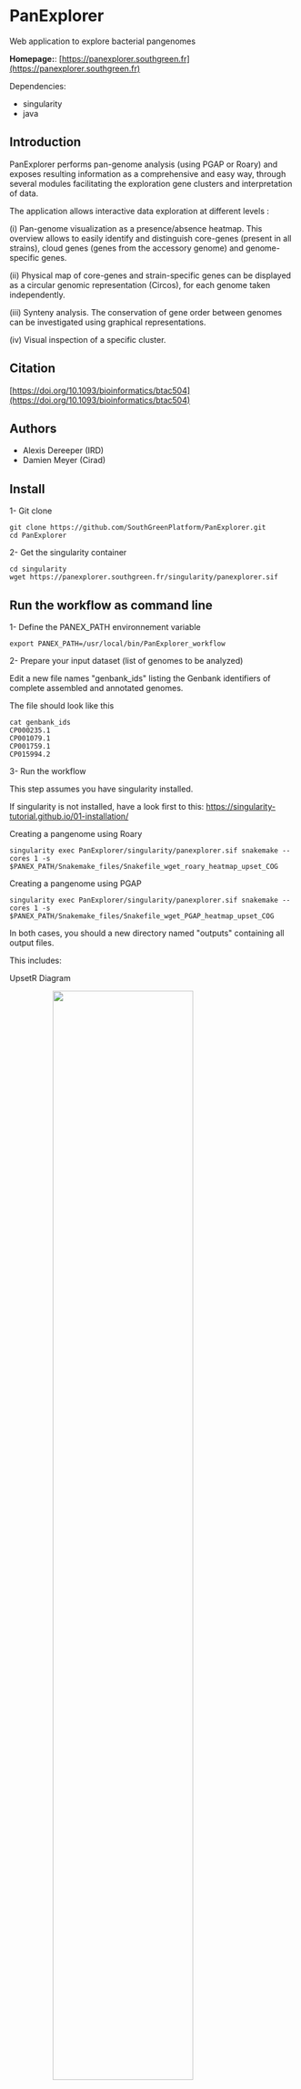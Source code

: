 
# PanExplorer

Web application to explore bacterial pangenomes

**Homepage:**: [https://panexplorer.southgreen.fr](https://panexplorer.southgreen.fr)

Dependencies:
- singularity
- java

## Introduction

PanExplorer performs pan-genome analysis (using PGAP or Roary) and exposes resulting information as a comprehensive and easy way, through several modules facilitating the exploration gene clusters and interpretation of data.

The application allows interactive data exploration at different levels :

(i) Pan-genome visualization as a presence/absence heatmap. This overview allows to easily identify and distinguish core-genes (present in all strains), cloud genes (genes from the accessory genome) and genome-specific genes.

(ii) Physical map of core-genes and strain-specific genes can be displayed as a circular genomic representation (Circos), for each genome taken independently.

(iii) Synteny analysis. The conservation of gene order between genomes can be investigated using graphical representations.

(iv) Visual inspection of a specific cluster.


## Citation

[https://doi.org/10.1093/bioinformatics/btac504](https://doi.org/10.1093/bioinformatics/btac504)

## Authors

* Alexis Dereeper (IRD)
* Damien Meyer (Cirad)


## Install

1- Git clone

```
git clone https://github.com/SouthGreenPlatform/PanExplorer.git
cd PanExplorer
```

2- Get the singularity container

```
cd singularity
wget https://panexplorer.southgreen.fr/singularity/panexplorer.sif
```

## Run the workflow as command line

1- Define the PANEX_PATH environnement variable

```
export PANEX_PATH=/usr/local/bin/PanExplorer_workflow
```

2- Prepare your input dataset (list of genomes to be analyzed)

Edit a new file names "genbank_ids" listing the Genbank identifiers of complete assembled and annotated genomes. 

The file should look like this

```
cat genbank_ids
CP000235.1
CP001079.1
CP001759.1
CP015994.2
```

3- Run the workflow

This step assumes you have singularity installed.

If singularity is not installed, have a look first to this: https://singularity-tutorial.github.io/01-installation/

Creating a pangenome using Roary

```
singularity exec PanExplorer/singularity/panexplorer.sif snakemake --cores 1 -s $PANEX_PATH/Snakemake_files/Snakefile_wget_roary_heatmap_upset_COG
```

Creating a pangenome using PGAP

```
singularity exec PanExplorer/singularity/panexplorer.sif snakemake --cores 1 -s $PANEX_PATH/Snakemake_files/Snakefile_wget_PGAP_heatmap_upset_COG
```

In both cases, you should a new directory named "outputs" containing all output files.

This includes:

UpsetR Diagram

 <img src="upsetr.svg" align="center" width="70%" style="display: block; margin: auto;"/>
 
 Presence/absence heatmap of accessory genes:
 
 <img src="heatmap.svg" align="center" width="70%" style="display: block; margin: auto;"/>

## Deploy the Web application

This section describes how to deploy the web application on a Ubuntu running with Apache2.

As an example, we assume that files will be placed as follows in the following folder /var/www

1- Copy your panexplorer folder into /var/www

```
sudo mkdir /var/www/panexplorer
sudo cp -rf PanExplorer/* /var/www/panexplorer
```

2- Configure Apache

In ubuntu, the CGI module must be first enabled using this command

```
sudo a2enmod cgid
```

Add the following lines in the Apache configuration file /etc/apache2/apache2.conf or create a new VirtualHost containinf the following lines

```
        DocumentRoot /var/www/panexplorer/htdocs
        Alias   /panexplorer /var/www/panexplorer/htdocs

        <Directory "/var/www/panexplorer/htdocs/">
                AllowOverride All
                Options +FollowSymLinks +Indexes
                Require all granted
        </Directory>

        LoadModule cgid_module modules/mod_cgid.so

        ScriptAlias /cgi-bin/ /var/www/panexplorer/cgi-bin/

        <Directory "/var/www/panexplorer/cgi-bin/">

                Options +Indexes +FollowSymLinks +MultiViews +Includes +ExecCGI
                AllowOverride All
                SetHandler cgi-script
                Require all granted
        </Directory>
        
```

Restart apache

```
systemctl restart apache2
```

3- Install Perl modules

```
sudo perl -MCPAN -e shell

>install CGI::Session
>install MIME::Lite

```

4- Copy directories into dedicated HTML and CGI directories

```
sudo chown -R www-data /var/www/panexplorer/*
sudo chmod -R 755 /var/www/panexplorer/*
```

```
sudo chown -R www-data /var/www/panexplorer/cgi-bin/*
sudo chmod -R 755 /var/www/panexplorer/cgi-bin/*
```

Create a directory for storing temporary outputs

```
sudo mkdir /var/www/panexplorer/htdocs/tmp
sudo chown -R www-data /var/www/panexplorer/htdocs/tmp
```

5- Edit the Configuration file and javascript

```
sudo vi /var/www/panexplorer/cgi-bin/Config/Configuration.pm
```

Modify the following lines depending on your environnement

```
our $HOMEPAGE = "http://localhost/panexplorer";
our $WEB_DIR = "http://localhost/panexplorer";
our $HOME_DIR = "/var/www/panexplorer/htdocs/";
our $CGI_DIR = "/var/www/panexplorer/cgi-bin/";
our $CGI_WEB_DIR    = "http://localhost/cgi-bin";
our $TEMP_EXECUTION_DIR = "/var/www/panexplorer/htdocs/tmp";
```

6- Get up-to-date genomes available at genbank

```
wget https://ftp.ncbi.nlm.nih.gov/genomes/GENOME_REPORTS/prokaryotes.txt
sudo cp -rf prokaryotes.txt /var/www/panexplorer/cgi-bin/data/
```

7- Access to your application using the URL defined in Configuration.pm

http://localhost/cgi-bin/home.cgi

## License

Licencied under `CeCill-C <http://www.cecill.info/licences/Licence_CeCILL-C_V1-en.html>`_ and GPLv3.
